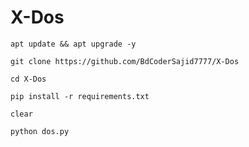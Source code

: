 # X-Dos
```
apt update && apt upgrade -y
```
```
git clone https://github.com/BdCoderSajid7777/X-Dos
```
```
cd X-Dos
```
```
pip install -r requirements.txt
```
```
clear
```
```
python dos.py
```
